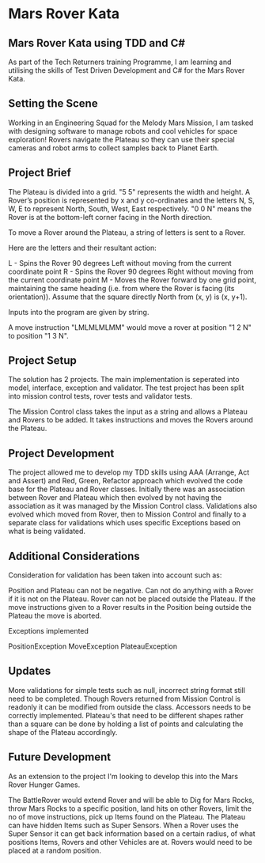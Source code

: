 # Mars Rover Kata

## Mars Rover Kata using TDD and C#

As part of the Tech Returners training Programme, I am learning and utilising the skills of Test Driven Development and C# for the Mars Rover Kata.

## Setting the Scene

Working in an Engineering Squad for the Melody Mars Mission, I am tasked with designing software to manage robots and cool vehicles for space exploration! Rovers navigate the Plateau so they can use their special cameras and robot arms to collect samples back to Planet Earth.

## Project Brief

The Plateau is divided into a grid. "5 5" represents the width and height. A Rover’s position is represented by x and y co-ordinates and the letters N, S, W, E to represent North, South, West, East respectively. "0 0 N" means the Rover is at the bottom-left corner facing in the North direction. 

To move a Rover around the Plateau, a string of letters is sent to a Rover. 

Here are the letters and their resultant action:
 
L - Spins the Rover 90 degrees Left without moving from the current  coordinate point
R - Spins the Rover 90 degrees Right without moving from the current  coordinate point
M - Moves the Rover forward by one grid point, maintaining the same  heading (i.e. from where the Rover is facing (its orientation)). Assume that the square directly North from (x, y) is (x, y+1).

Inputs into the program are given by string.

A move instruction "LMLMLMLMM" would move a rover at position "1 2 N" to position "1 3 N".

## Project Setup

The solution has 2 projects. The main implementation is seperated into model, interface, exception and validator. The test project has been split into mission control tests, rover tests and validator tests.

The Mission Control class takes the input as a string and allows a Plateau and Rovers to be added. It takes instructions and moves the Rovers around the Plateau.

## Project Development

The project allowed me to develop my TDD skills using AAA (Arrange, Act and Assert) and Red, Green, Refactor approach which evolved the code base for the Plateau and Rover classes. Initially there was an association between Rover and Plateau which then evolved by not having the association as it was managed by the Mission Control class. Validations also evolved which moved from Rover, then to Mission Control and finally to a separate class for validations which uses specific Exceptions based on what is being validated.

## Additional Considerations

Consideration for validation has been taken into account such as:

Position and Plateau can not be negative.
Can not do anything with a Rover if it is not on the Plateau.
Rover can not be placed outside the Plateau.
If the move instructions given to a Rover results in the Position being outside the Plateau the move is aborted.

Exceptions implemented

PositionException
MoveException
PlateauException

## Updates

More validations for simple tests such as null, incorrect string format still need to be completed.
Though Rovers returned from Mission Control is readonly it can be modified from outside the class. Accessors needs to be correctly implemented.
Plateau's that need to be different shapes rather than a square can be done by holding a list of points and calculating the shape of the Plateau accordingly.

## Future Development

As an extension to the project I'm looking to develop this into the Mars Rover Hunger Games.

The BattleRover would extend Rover and will be able to Dig for Mars Rocks, throw Mars Rocks to a specific position, land hits on other Rovers, limit the no of move instructions, pick up Items found on the Plateau.
The Plateau can have hidden Items such as Super Sensors. When a Rover uses the Super Sensor it can get back information based on a certain radius, of what positions Items, Rovers and other Vehicles are at.
Rovers would need to be placed at a random position.








